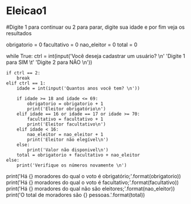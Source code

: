 # Eleicao1

#Digite 1 para continuar ou 2 para parar, digite sua idade e por fim veja os resultados

obrigatorio = 0
facultativo = 0
nao_eleitor = 0
total = 0

while True:
    ctrl = int(input('Você deseja cadastrar um usuário? \n'
                     'Digite 1 para SIM \t'
                     'Digite 2 para NÃO \n'))

    if ctrl == 2:
        break
    elif ctrl == 1:
        idade = int(input('Quantos anos você tem? \n'))

        if idade >= 18 and idade <= 69:
            obrigatorio = obrigatorio + 1
            print('Eleitor obrigatório\n')
        elif idade == 16 or idade == 17 or idade >= 70:
            facultativo = facultativo + 1
            print('Eleitor facultativo\n')
        elif idade < 16:
            nao_eleitor = nao_eleitor + 1
            print('Eleitor não elegível\n')
        else:
            print('Valor não disponivel\n')
        total = obrigatorio + facultativo + nao_eleitor
    else:
        print('Verifique os números novamente \n')

print('Há {} moradores do qual o voto é obrigatório;'.format(obrigatorio))
print('Há {} moradores do qual o voto é facultativo;'.format(facultativo))
print('Há {} moradores do qual não são eleitores;'.format(nao_eleitor))
print('O total de moradores são {} pessoas.'.format(total))
